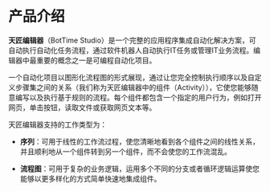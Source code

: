 # 产品介绍

**天匠编辑器**（BotTime Studio）是一个完整的应用程序集成自动化解决方案，可自动执行自动化任务流程，通过软件机器人自动执行IT任务或管理IT业务流程。编辑器中最重要的概念之一是可编程自动化项目。 

一个自动化项目以图形化流程图的形式展现，通过让您完全控制执行顺序以及自定义步骤集之间的关系（我们称为天匠编辑器中的组件（Activity）），它使您能够随意编写以及执行基于规则的流程。每个组件都包含一个指定的用户行为，例如打开网页，单击按钮，读取文件或获取网页文本等。 

天匠编辑器支持的工作类型为： 

* **序列**：可用于线性的工作流过程，使您清晰地看到各个组件之间的线性关系，并且顺利地从一个组件转到另一个组件，而不会使您的工作流混乱。

* **流程图**：可用于复杂的业务逻辑，运用多个不同的分支或者循环逻辑运算使您能够以更多样化的方式简单快速地集成组件。 


